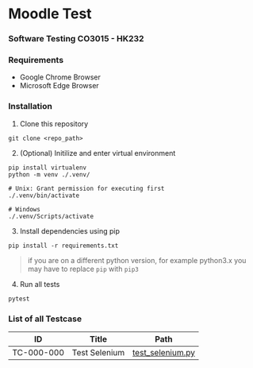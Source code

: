 # Moodle Test

### Software Testing CO3015 - HK232

### Requirements

- Google Chrome Browser
- Microsoft Edge Browser

### Installation

1. Clone this repository

```
git clone <repo_path>
```

2. (Optional) Initilize and enter virtual environment

```
pip install virtualenv
python -m venv ./.venv/

# Unix: Grant permission for executing first
./.venv/bin/activate

# Windows
./.venv/Scripts/activate
```

3. Install dependencies using pip

```
pip install -r requirements.txt
```

> if you are on a different python version, for example python3.x you may have to replace `pip` with `pip3`

4. Run all tests

```
pytest
```

### List of all Testcase

| ID         | Title         | Path                                                      |
| ---------- | ------------- | --------------------------------------------------------- |
| TC-000-000 | Test Selenium | [test_selenium.py](tests/getting_started/test_selenium.py) |

